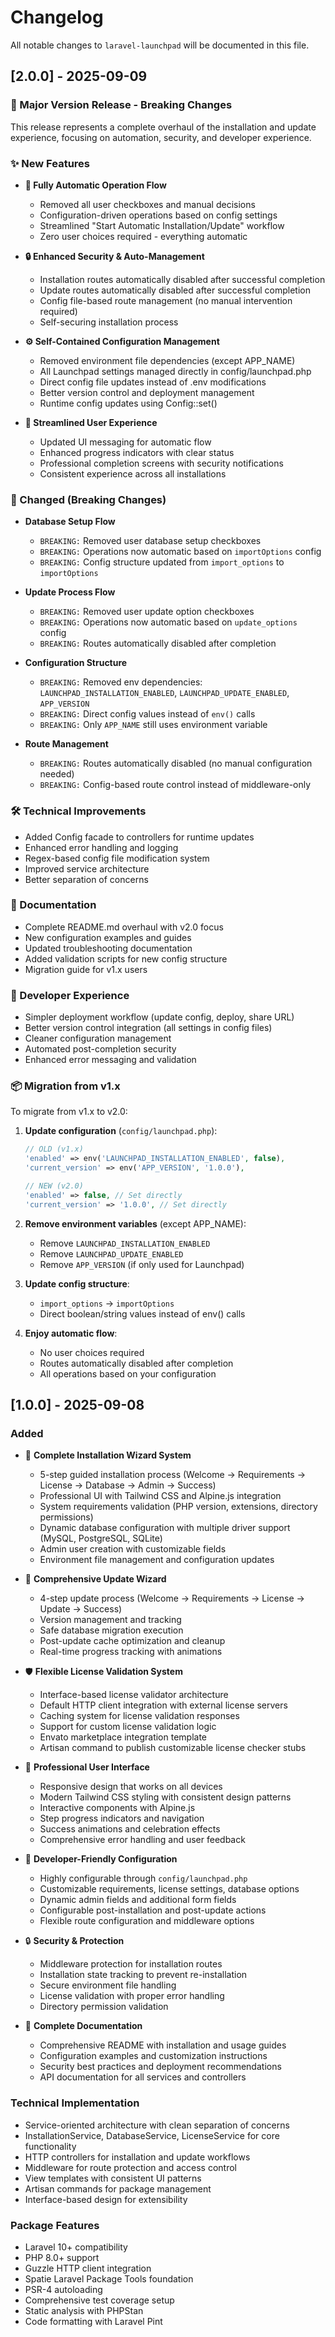 # Changelog

All notable changes to `laravel-launchpad` will be documented in this file.

## [2.0.0] - 2025-09-09

### 🚀 Major Version Release - Breaking Changes

This release represents a complete overhaul of the installation and update experience, focusing on automation, security, and developer experience.

### ✨ New Features

- **🤖 Fully Automatic Operation Flow**
  - Removed all user checkboxes and manual decisions
  - Configuration-driven operations based on config settings
  - Streamlined "Start Automatic Installation/Update" workflow
  - Zero user choices required - everything automatic

- **🔒 Enhanced Security & Auto-Management**
  - Installation routes automatically disabled after successful completion
  - Update routes automatically disabled after successful completion
  - Config file-based route management (no manual intervention required)
  - Self-securing installation process

- **⚙️ Self-Contained Configuration Management**
  - Removed environment file dependencies (except APP_NAME)
  - All Launchpad settings managed directly in config/launchpad.php
  - Direct config file updates instead of .env modifications
  - Better version control and deployment management
  - Runtime config updates using Config::set()

- **🎨 Streamlined User Experience**
  - Updated UI messaging for automatic flow
  - Enhanced progress indicators with clear status
  - Professional completion screens with security notifications
  - Consistent experience across all installations

### 🔄 Changed (Breaking Changes)

- **Database Setup Flow**
  - `BREAKING:` Removed user database setup checkboxes
  - `BREAKING:` Operations now automatic based on `importOptions` config
  - `BREAKING:` Config structure updated from `import_options` to `importOptions`

- **Update Process Flow**
  - `BREAKING:` Removed user update option checkboxes  
  - `BREAKING:` Operations now automatic based on `update_options` config
  - `BREAKING:` Routes automatically disabled after completion

- **Configuration Structure**
  - `BREAKING:` Removed env dependencies: `LAUNCHPAD_INSTALLATION_ENABLED`, `LAUNCHPAD_UPDATE_ENABLED`, `APP_VERSION`
  - `BREAKING:` Direct config values instead of `env()` calls
  - `BREAKING:` Only `APP_NAME` still uses environment variable

- **Route Management**
  - `BREAKING:` Routes automatically disabled (no manual configuration needed)
  - `BREAKING:` Config-based route control instead of middleware-only

### 🛠️ Technical Improvements

- Added Config facade to controllers for runtime updates
- Enhanced error handling and logging
- Regex-based config file modification system
- Improved service architecture
- Better separation of concerns

### 📝 Documentation

- Complete README.md overhaul with v2.0 focus
- New configuration examples and guides
- Updated troubleshooting documentation
- Added validation scripts for new config structure
- Migration guide for v1.x users

### 🔧 Developer Experience

- Simpler deployment workflow (update config, deploy, share URL)
- Better version control integration (all settings in config files)
- Cleaner configuration management
- Automated post-completion security
- Enhanced error messaging and validation

### 📦 Migration from v1.x

To migrate from v1.x to v2.0:

1. **Update configuration** (`config/launchpad.php`):
   ```php
   // OLD (v1.x)
   'enabled' => env('LAUNCHPAD_INSTALLATION_ENABLED', false),
   'current_version' => env('APP_VERSION', '1.0.0'),
   
   // NEW (v2.0)
   'enabled' => false, // Set directly
   'current_version' => '1.0.0', // Set directly
   ```

2. **Remove environment variables** (except APP_NAME):
   - Remove `LAUNCHPAD_INSTALLATION_ENABLED`
   - Remove `LAUNCHPAD_UPDATE_ENABLED` 
   - Remove `APP_VERSION` (if only used for Launchpad)

3. **Update config structure**:
   - `import_options` → `importOptions`
   - Direct boolean/string values instead of env() calls

4. **Enjoy automatic flow**:
   - No user choices required
   - Routes automatically disabled after completion
   - All operations based on your configuration

## [1.0.0] - 2025-09-08

### Added
- 🚀 **Complete Installation Wizard System**
  - 5-step guided installation process (Welcome → Requirements → License → Database → Admin → Success)
  - Professional UI with Tailwind CSS and Alpine.js integration
  - System requirements validation (PHP version, extensions, directory permissions)
  - Dynamic database configuration with multiple driver support (MySQL, PostgreSQL, SQLite)
  - Admin user creation with customizable fields
  - Environment file management and configuration updates

- 🔄 **Comprehensive Update Wizard**
  - 4-step update process (Welcome → Requirements → License → Update → Success)
  - Version management and tracking
  - Safe database migration execution
  - Post-update cache optimization and cleanup
  - Real-time progress tracking with animations

- 🛡️ **Flexible License Validation System**
  - Interface-based license validator architecture
  - Default HTTP client integration with external license servers
  - Caching system for license validation responses
  - Support for custom license validation logic
  - Envato marketplace integration template
  - Artisan command to publish customizable license checker stubs

- 🎨 **Professional User Interface**
  - Responsive design that works on all devices
  - Modern Tailwind CSS styling with consistent design patterns
  - Interactive components with Alpine.js
  - Step progress indicators and navigation
  - Success animations and celebration effects
  - Comprehensive error handling and user feedback

- 🔧 **Developer-Friendly Configuration**
  - Highly configurable through `config/launchpad.php`
  - Customizable requirements, license settings, database options
  - Dynamic admin fields and additional form fields
  - Configurable post-installation and post-update actions
  - Flexible route configuration and middleware options

- 🔒 **Security & Protection**
  - Middleware protection for installation routes
  - Installation state tracking to prevent re-installation
  - Secure environment file handling
  - License validation with proper error handling
  - Directory permission validation

- 📖 **Complete Documentation**
  - Comprehensive README with installation and usage guides
  - Configuration examples and customization instructions
  - Security best practices and deployment recommendations
  - API documentation for all services and controllers

### Technical Implementation
- Service-oriented architecture with clean separation of concerns
- InstallationService, DatabaseService, LicenseService for core functionality
- HTTP controllers for installation and update workflows
- Middleware for route protection and access control
- View templates with consistent UI patterns
- Artisan commands for package management
- Interface-based design for extensibility

### Package Features
- Laravel 10+ compatibility
- PHP 8.0+ support
- Guzzle HTTP client integration
- Spatie Laravel Package Tools foundation
- PSR-4 autoloading
- Comprehensive test coverage setup
- Static analysis with PHPStan
- Code formatting with Laravel Pint
